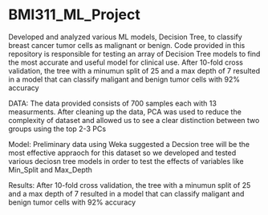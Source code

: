 # BMI311_ML_Project
Developed and analyzed various ML models, Decision Tree, to classify breast cancer tumor cells as malignant or benign. Code provided in this repository is responsible for testing an array of Decision Tree models to find the most accurate and useful model for clinical use. After 10-fold cross validation, the tree with a minumun split of 25 and a max depth of 7 resulted in a model that can classify maligant and benign tumor cells with 92% accuracy 

DATA:
The data provided consists of 700 samples each with 13 measurments. After cleaning up the data, PCA was used to reduce the complexity of dataset and allowed us to see a clear distinction between two groups using the top 2-3 PCs

Model:
Preliminary data using Weka suggested a Decsion tree will be the most effective appraoch for this dataset so we developed and tested various deciosn tree models in order to test the effects of variables like Min_Split and Max_Depth

Results:
After 10-fold cross validation, the tree with a minumun split of 25 and a max depth of 7 resulted in a model that can classify maligant and benign tumor cells with 92% accuracy
